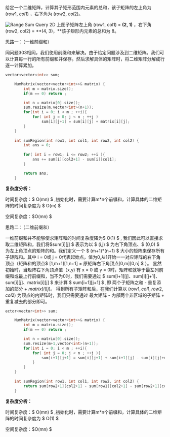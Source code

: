 

给定一个二维矩阵，计算其子矩形范围内元素的总和，该子矩阵的左上角为 (*row*1, *col*1) ，右下角为 (*row*2, *col*2)。

![Range Sum Query 2D](https://assets.leetcode-cn.com/aliyun-lc-upload/images/304.png)
上图子矩阵左上角 (row1, col1) = **(2, 1)** ，右下角(row2, col2) = **(4, 3)，**该子矩形内元素的总和为 8。



思路一：（一维前缀和）

同问题303相同，我们使用前缀和来解决。由于给定问题涉及到二维矩阵。我们可以计算每一行的所有前缀和并保存。然后求解具体的矩阵时，将二维矩阵分解成行逐一计算累加。

```c++
vector<vector<int>> sum;

    NumMatrix(vector<vector<int>>& matrix) {
        int m = matrix.size();
        if(m == 0) return ;

        int n = matrix[0].size();
        sum.resize(m,vector<int>(n+1));
        for(int i = 0; i < m ; ++i){
            for( int j = 0; j < n ; ++j )
                sum[i][j+1] = sum[i][j] + matrix[i][j];
        }
    }
    
    int sumRegion(int row1, int col1, int row2, int col2) {
        int ans = 0;
        
        for( int i = row1; i <= row2; ++i ){
            ans += sum[i][col2+1] - sum[i][col1];
        }

        return ans;
    }
```

<b>复杂度分析：</b>

时间复杂度：$ O(mn) $ ,初始化时，需要计算m*n个前缀和，计算具体的二维矩阵的时间复杂度为 $ O(m) $  

空间复杂度：$O(mn) $ 



思路二：（二维前缀和）

一维前缀和并不能够使求矩阵和的时间复杂度降为$ O(1) $ , 我们因此可以直接求取二维矩阵和，我们将$sum[i][j] $  表示为以 $ (i,j) $ 为右下角顶点、$ (0,0) $ 为左上角顶点的矩阵的和。我们定义一个 $ (m+1)*(n+1) $ 大小的矩阵来保存所有子矩阵和。其中 i = 0或 j = 0代表起始点，值为0,从1开始一一对应矩阵的右下角顶点（矩阵和的顶点$ [1,m+1][1,n+1] = 原矩阵右下角顶点[0,m][0,n]  $ ）。 显然初始时，当矩阵右下角顶点值（x,y) 有 x = 0 或 y = 0时，矩阵和就等于最左列前缀和或最上行前缀和，当不为0时，我们需要通过 $ sum[i+1][j]、sum[i][j+1]、sum[i][j]、matrix[i][j] $  来计算 $ sum[i+1][j+1] $ ,即 两个子矩阵之和 - 重复添加的部分 + $matrix[i][j]$。 得到所有子矩阵和后，在我们计算以 $(row1,col1,row2,col2)$ 为顶点的内矩阵时，我们只需要通过 最大矩阵 - 内部两个非区域的子矩阵 + 重复减去的部分即可。



```c++
ector<vector<int>> sum;

    NumMatrix(vector<vector<int>>& matrix) {
        int m = matrix.size();
        if(m == 0) return ;

        int n = matrix[0].size();
        sum.resize(m+1,vector<int>(n+1));
        for(int i = 0; i < m ; ++i){
            for( int j = 0; j < n ; ++j ){
                sum[i+1][j+1] = sum[i][j+1] + sum[i+1][j] - sum[i][j]+matrix[i][j];
            }
        }
    }
    
    int sumRegion(int row1, int col1, int row2, int col2) {
        return sum[row2+1][col2+1] - sum[row1][col2+1] - sum[row2+1][col1] + sum[row1][col1];
    }
```

<b>复杂度分析：</b>

时间复杂度：$ O(mn) $ ,初始化时，需要计算m*n个前缀和，计算具体的二维矩阵的时间复杂度为 $ O(1) $  

空间复杂度：$O(mn) $ 

